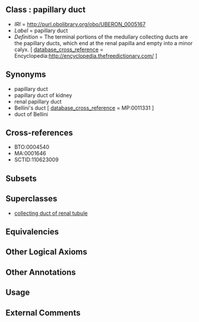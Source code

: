 
## Class : papillary duct

 * *IRI* = http://purl.obolibrary.org/obo/UBERON_0005167
 * *Label* = papillary duct
 * *Definition* = The terminal portions of the medullary collecting ducts are the papillary ducts, which end at the renal papilla and empty into a minor calyx. [ [database_cross_reference](../../ef/oboInOwl#hasDbXref.md) = Encyclopedia:http://encyclopedia.thefreedictionary.com/ ]

## Synonyms

 * papillary duct
 * papillary duct of kidney
 * renal papillary duct
 * Bellini's duct [ [database_cross_reference](../../ef/oboInOwl#hasDbXref.md) = MP:0011331 ]
 * duct of Bellini

## Cross-references

 * BTO:0004540
 * MA:0001646
 * SCTID:110623009

## Subsets


## Superclasses

 * [collecting duct of renal tubule](../../UBERON/32/UBERON_0001232.md)

## Equivalencies


## Other Logical Axioms


## Other Annotations


## Usage


## External Comments

